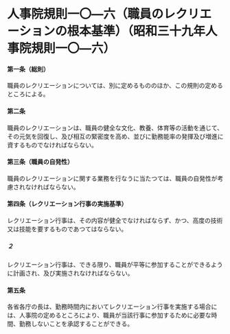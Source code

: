 # 人事院規則一〇―六（職員のレクリエーションの根本基準）（昭和三十九年人事院規則一〇―六）
#### 第一条（総則）
職員のレクリエーションについては、別に定めるもののほか、この規則の定めるところによる。
#### 第二条
職員のレクリエーションは、職員の健全な文化、教養、体育等の活動を通じて、その元気を回復し、及び相互の緊密度を高め、並びに勤務能率の発揮及び増進に資するものでなければならない。
#### 第三条（職員の自発性）
職員のレクリエーションに関する業務を行なうに当たつては、職員の自発性が考慮されなければならない。
#### 第四条（レクリエーション行事の実施基準）
レクリエーション行事は、その内容が健全でなければならず、かつ、高度の技術又は技能を要するものであつてはならない。
##### ２
レクリエーション行事は、できる限り、職員が平等に参加することができるように計画され、及び実施されなければならない。
#### 第五条
各省各庁の長は、勤務時間内においてレクリエーション行事を実施する場合には、人事院の定めるところにより、職員が当該行事に参加するために必要な時間、勤務しないことを承認することができる。
